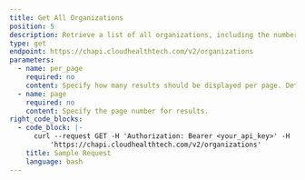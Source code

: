 ```yaml
---
title: Get All Organizations
position: 5
description: Retrieve a list of all organizations, including the number of accounts assigned to them.
type: get
endpoint: https://chapi.cloudhealthtech.com/v2/organizations
parameters:
  - name: per_page
    required: no
    content: Specify how many results should be displayed per page. Default value is 30. Maximum value is 100.
  - name: page
    required: no
    content: Specify the page number for results.
right_code_blocks:
  - code_block: |-
      curl --request GET -H 'Authorization: Bearer <your_api_key>' -H 'Content-Type: application/json' -d
          'https://chapi.cloudhealthtech.com/v2/organizations'
    title: Sample Request
    language: bash
---
```

